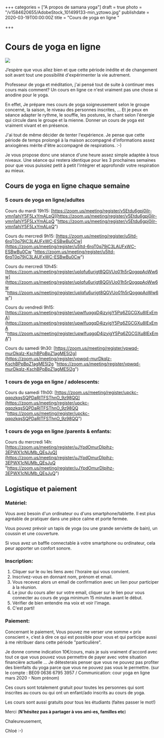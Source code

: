 +++
categories = ["A propos de samana yoga"]
draft = true
photo = "/v1584620655/AdobeStock_101499133-min_yztowo.jpg"
publishdate = 2020-03-19T00:00:00Z
title = "Cours de yoga en ligne "

+++
# Cours de yoga en ligne

![](https://res.cloudinary.com/dqu7lbbhg/image/upload/c_scale,dpr_auto,q_70,w_680,f_auto/v1584625378/Capture_d_e%CC%81cran_2020-03-19_a%CC%80_14.42.19_alpdkg.png)

J’espère que vous allez bien et que cette période inédite et de changement soit avant tout une possibilité d'expérimenter la vie autrement.

Professeur de yoga et méditation, j'ai pensé tout de suite à continuer mes cours mais comment? Un cours en ligne ce n'est vraiment pas une chose si anodine pour le yoga. 

En effet, Je prépare mes cours de yoga soigneusement selon le groupe concerné, la saison, le niveau des personnes inscrites, ... Et je peux en séance adapter le rythme, le souffle, les postures, le chant selon l'énergie qui circule dans le groupe et la mienne. Donner un cours de yoga est vraiment vivant et en présence.

J'ai tout de même décider de tenter l'expérience. Je pense que cette période de temps prolongé à la maison accompagné d'informations assez anxiogènes mérite d'être accompagné de respirations. :-)

Je vous propose donc une séance d'une heure assez simple adaptée à tous niveaux. Une séance qui restera identique pour les 3 prochaines semaines pour que vous puissiez petit à petit l'intégrer et approfondir votre respiration au mieux.

## Cours de yoga en ligne chaque semaine 

### 5 cours de yoga en ligne/adultes

Cours du mardi 19h15: [https://zoom.us/meeting/register/v5Etdu6gpj0iIr-ymn1ahjY5F5LxYmALpQ](https://zoom.us/meeting/register/v5Etdu6gpj0iIr-ymn1ahjY5F5LxYmALpQ "https://zoom.us/meeting/register/v5Etdu6gpj0iIr-ymn1ahjY5F5LxYmALpQ")

Cours du mercredi 9h15: [https://zoom.us/meeting/register/u5Itd-6rqT0q79jC3LAUFxWC-ESBwBu0Cw](https://zoom.us/meeting/register/u5Itd-6rqT0q79jC3LAUFxWC-ESBwBu0Cw "https://zoom.us/meeting/register/u5Itd-6rqT0q79jC3LAUFxWC-ESBwBu0Cw")

Cours du mercredi 10h45: [https://zoom.us/meeting/register/upIqfu6urjgt8QGVUo01h5rQogqpAoWw6w](https://zoom.us/meeting/register/upIqfu6urjgt8QGVUo01h5rQogqpAoWw6w "https://zoom.us/meeting/register/upIqfu6urjgt8QGVUo01h5rQogqpAoWw6w")

Cours du vendredi 9h15: [https://zoom.us/meeting/register/upwlfuqgqD4izyigY5Pq6ZGCGXu8IExEmA](https://zoom.us/meeting/register/upwlfuqgqD4izyigY5Pq6ZGCGXu8IExEmA "https://zoom.us/meeting/register/upwlfuqgqD4izyigY5Pq6ZGCGXu8IExEmA")

Cours du samedi 9h30: [https://zoom.us/meeting/register/vpwqd-murDkqIz-KschBPpBpZ1agME5l2g](https://zoom.us/meeting/register/vpwqd-murDkqIz-KschBPpBpZ1agME5l2g "https://zoom.us/meeting/register/vpwqd-murDkqIz-KschBPpBpZ1agME5l2g")

### 1 cours de yoga en ligne / adolescents:

Cours du samedi 11h00: [https://zoom.us/meeting/register/upckc-qqpzkqsSQPDaRITFSThnO_9z98QQ](https://zoom.us/meeting/register/upckc-qqpzkqsSQPDaRITFSThnO_9z98QQ "https://zoom.us/meeting/register/upckc-qqpzkqsSQPDaRITFSThnO_9z98QQ")

### 1 cours de yoga en ligne /parents & enfants:

Cours du mercredi 14h: [https://zoom.us/meeting/register/uJYpdOmurDIpihz-3EPWX1cNUMb_QEsJuQ](https://zoom.us/meeting/register/uJYpdOmurDIpihz-3EPWX1cNUMb_QEsJuQ "https://zoom.us/meeting/register/uJYpdOmurDIpihz-3EPWX1cNUMb_QEsJuQ")

## Logistique et paiement

### Matériel:

Vous avez besoin d'un ordinateur ou d'uns smartphone/tablette. Il est plus agréable de pratiquer dans une pièce calme et porte fermée. 

Vous pouvez prévoir un tapis de yoga (ou une grande serviette de bain), un coussin et une couverture.

Si vous avez un baffle connectable à votre smartphone ou ordinateur, cela peur apporter un confort sonore.

### Inscription:

1. Cliquer sur le ou les  liens avec l'horaire qui vous convient. 
2. Inscrivez-vous en donnant nom, prénom et email.
3. Vous recevez alors un email de confirmation avec un lien pour participer à la réunion.
4. Le jour du cours aller sur votre email, cliquer sur le lien pour vous connecter au cours de yoga minimum 15 minutes avant le début.
5. Vérifier de bien entendre ma voix et voir l'image.
6. C'est parti!

### Paiement:

Concernant le paiement, Vous pouvez me verser une somme « prix conscient », c’est à dire ce qui est possible pour vous et qui participe aussi à me rétribuer dans cette période "particulière".

Je donne comme indication 10€/cours, mais je suis vraiment d'accord avec tout ce que vous pouvez vous permettre de payer avec votre situation financière actuelle ... Je détesterais penser que vous ne pouvez pas profiter des bienfaits du yoga parce que vous ne pouvez pas vous le permettre. (sur le compte : BE09 0636 6795 3957 / Communication: cour yoga en ligne mars 2020 - Nom prénom)

Ces cours sont totalement gratuit pour toutes les personnes qui sont inscrites au cours ou qui ont un enfant/ado inscrits au cours de yoga.

Les cours sont aussi gratuits pour tous les étudiants (faites passer le mot!)

Merci (**N’hésitez pas à partager à vos ami-es, familles etc**)

Chaleureusement,

Chloé :-)
